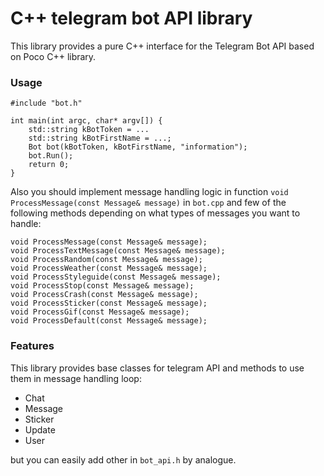 # С++ telegram bot API library

This library provides a pure C++ interface for the Telegram Bot API based on Poco C++ library.


### Usage

```
#include "bot.h"

int main(int argc, char* argv[]) {
    std::string kBotToken = ...
    std::string kBotFirstName = ...;
    Bot bot(kBotToken, kBotFirstName, "information");
    bot.Run();
    return 0;
}
```

Also you should implement message handling logic in function `void ProcessMessage(const Message& message)` in `bot.cpp` and few of the following methods depending on what types of messages you want to handle:

```
void ProcessMessage(const Message& message);
void ProcessTextMessage(const Message& message);
void ProcessRandom(const Message& message);
void ProcessWeather(const Message& message);
void ProcessStyleguide(const Message& message);
void ProcessStop(const Message& message);
void ProcessCrash(const Message& message);
void ProcessSticker(const Message& message);
void ProcessGif(const Message& message);
void ProcessDefault(const Message& message);
```


### Features
This library provides base classes for telegram API and methods to use them in message handling loop:
 - Chat
 - Message
 - Sticker
 - Update
 - User  

but you can easily add other in `bot_api.h` by analogue.
